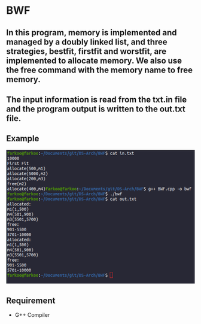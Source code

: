 # BWF

## In this program, memory is implemented and managed by a doubly linked list, and three strategies, bestfit, firstfit and worstfit, are implemented to allocate memory. We also use the free command with the memory name to free memory.

## The input information is read from the txt.in file and the program output is written to the out.txt file.

## Example
<img src="https://github.com/fark00/DS-Arch/blob/master/BWF/BWF-run.png">

## Requirement
* G++ Compiler


